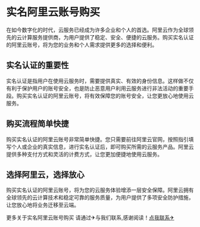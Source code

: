 # 实名阿里云账号购买

在如今数字化的时代，云服务已经成为许多企业和个人的首选。阿里云作为全球领先的云计算服务提供商，为用户提供了稳定、安全、便捷的云服务。购买实名认证的阿里云账号，将为您的业务和个人需求提供更多的选择和便利。

## 实名认证的重要性

实名认证是指用户在使用云服务时，需要提供真实、有效的身份信息。这样做不仅有利于保护用户的账号安全，也是防止恶意用户利用云服务进行非法活动的重要手段。购买实名认证的阿里云账号，将有效保障您的账号安全，让您更放心地使用云服务。

## 购买流程简单快捷

购买实名认证的阿里云账号非常简单快捷。您只需要前往阿里云官网，按照指引填写个人或企业的真实信息，进行实名认证后，即可购买所需的云服务产品。阿里云提供多种支付方式和灵活的计费方式，让您更加便捷地使用云服务。

## 选择阿里云，选择放心

购买实名认证的阿里云账号，将为您的云服务体验增添一层安全保障。阿里云拥有全球领先的云计算技术和稳定可靠的服务质量，为用户提供了多项安全防护措施，让您放心地将业务迁移至云端。

更多关于实名阿里云账号购买 请通过✈与我们联系,感谢阅读！[点我联系✈](https://ac.G208.com)